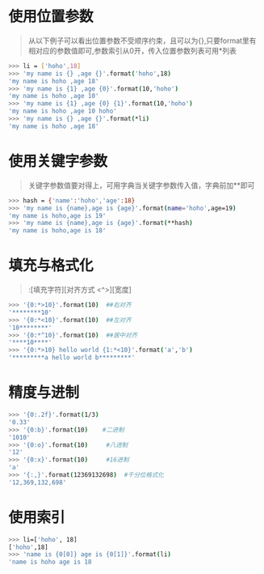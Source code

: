 # 使用位置参数

> 从以下例子可以看出位置参数不受顺序约束，且可以为{},只要format里有相对应的参数值即可,参数索引从0开，传入位置参数列表可用*列表
>

```bash
>>> li = ['hoho',18]
>>> 'my name is {} ,age {}'.format('hoho',18)
'my name is hoho ,age 18'
>>> 'my name is {1} ,age {0}'.format(10,'hoho')
'my name is hoho ,age 10'
>>> 'my name is {1} ,age {0} {1}'.format(10,'hoho')
'my name is hoho ,age 10 hoho'
>>> 'my name is {} ,age {}'.format(*li)
'my name is hoho ,age 18'
```

# 使用关键字参数

> 关键字参数值要对得上，可用字典当关键字参数传入值，字典前加\**即可

```bash
>>> hash = {'name':'hoho','age':18}
>>> 'my name is {name},age is {age}'.format(name='hoho',age=19)
'my name is hoho,age is 19'
>>> 'my name is {name},age is {age}'.format(**hash)
'my name is hoho,age is 18'
```

# 填充与格式化

> :\[填充字符\]\[对齐方式 <^>\]\[宽度\]

```bash
>>> '{0:*>10}'.format(10)  ##右对齐
'********10'
>>> '{0:*<10}'.format(10)  ##左对齐
'10********'
>>> '{0:*^10}'.format(10)  ##居中对齐
'****10****'
>>> '{0:*>10} hello world {1:*<10}'.format('a','b')
'*********a hello world b*********'
```

# 精度与进制

```bash
>>> '{0:.2f}'.format(1/3)
'0.33'
>>> '{0:b}'.format(10)    #二进制
'1010'
>>> '{0:o}'.format(10)     #八进制
'12'
>>> '{0:x}'.format(10)     #16进制
'a'
>>> '{:,}'.format(12369132698)  #千分位格式化
'12,369,132,698'
```

# 使用索引

```bash
>>> li=['hoho', 18]
['hoho',18]
>>> 'name is {0[0]} age is {0[1]}'.format(li)
'name is hoho age is 18
```